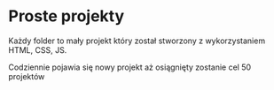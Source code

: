 # Proste projekty

Każdy folder to mały projekt który został stworzony z wykorzystaniem HTML, CSS, JS.

Codziennie pojawia się nowy projekt aż osiągnięty zostanie cel 50 projektów
